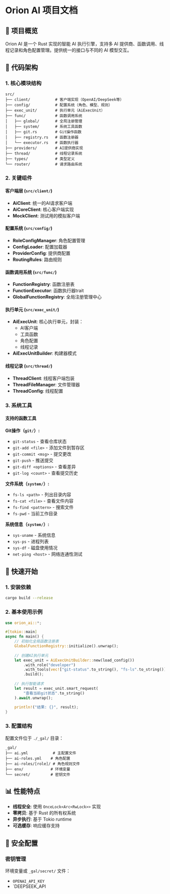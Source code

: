 # Orion AI 项目文档

## 🚀 项目概览

Orion AI 是一个 Rust 实现的智能 AI 执行引擎，支持多 AI 提供商、函数调用、线程记录和角色配置管理。提供统一的接口与不同的 AI 模型交互。

## 📁 代码架构

### 1. 核心模块结构

```
src/
├── client/           # 客户端实现（OpenAI/DeepSeek等）
├── config/           # 配置系统（角色、模型、规则）
├── exec_unit/        # 执行单元（AiExecUnit）
├── func/             # 函数调用系统
│   ├── global/       # 全局注册管理
│   ├── system/       # 系统工具函数
│   ├── git.rs        # Git操作函数
│   ├── registry.rs   # 函数注册器
│   └── executor.rs   # 函数执行器
├── providers/        # AI提供商实现
├── thread/           # 线程记录系统
├── types/            # 类型定义
└── router/           # 请求路由系统
```

### 2. 关键组件

#### 客户端层 (`src/client/`)
- **AiClient**: 统一的AI请求客户端
- **AiCoreClient**: 核心客户端实现
- **MockClient**: 测试用的模拟客户端

#### 配置系统 (`src/config/`)
- **RoleConfigManager**: 角色配置管理
- **ConfigLoader**: 配置加载器
- **ProviderConfig**: 提供商配置
- **RoutingRules**: 路由规则

#### 函数调用系统 (`src/func/`)
- **FunctionRegistry**: 函数注册表
- **FunctionExecutor**: 函数执行器trait
- **GlobalFunctionRegistry**: 全局注册管理中心

#### 执行单元 (`src/exec_unit/`)
- **AiExecUnit**: 核心执行单元，封装：
  - AI客户端
  - 工具函数
  - 角色配置
  - 线程记录
- **AiExecUnitBuilder**: 构建器模式

#### 线程记录 (`src/thread/`)
- **ThreadClient**: 线程客户端包装
- **ThreadFileManager**: 文件管理器
- **ThreadConfig**: 线程配置

### 3. 系统工具

#### 支持的函数工具

**Git操作（`git/`）:**
- `git-status` - 查看仓库状态
- `git-add <file>` - 添加文件到暂存区
- `git-commit <msg>` - 提交更改
- `git-push` - 推送提交
- `git-diff <options>` - 查看差异
- `git-log <count>` - 查看提交历史

**文件系统（`system/`）:**
- `fs-ls <path>` - 列出目录内容
- `fs-cat <file>` - 查看文件内容
- `fs-find <pattern>` - 搜索文件
- `fs-pwd` - 当前工作目录

**系统信息（`system/`）:**
- `sys-uname` - 系统信息
- `sys-ps` - 进程列表
- `sys-df` - 磁盘使用情况
- `net-ping <host>` - 网络连通性测试

## 🔧 快速开始

### 1. 安装依赖
```bash
cargo build --release
```

### 2. 基本使用示例

```rust
use orion_ai::*;

#[tokio::main]
async fn main() {
    // 初始化全局函数注册表
    GlobalFunctionRegistry::initialize().unwrap();
    
    // 创建AI执行单元
    let exec_unit = AiExecUnitBuilder::new(load_config())
        .with_role("developer")
        .with_tools(vec!["git-status".to_string(), "fs-ls".to_string()])
        .build();
    
    // 执行智能请求
    let result = exec_unit.smart_request(
        "查看当前git状态".to_string()
    ).await.unwrap();
    
    println!("结果: {}", result);
}
```

### 3. 配置结构

配置文件位于 `./_gal/` 目录：

```
_gal/
├── ai.yml           # 主配置文件
├── ai-roles.yml    # 角色配置
├── ai-roles/[role]/ # 角色规则文件
├── env/            # 环境变量
└── secret/         # 密钥文件
```

## 📊 性能特点

- **线程安全**: 使用 `OnceLock<Arc<RwLock>>` 实现
- **零拷贝**: 基于 Rust 的所有权系统
- **异步执行**: 基于 Tokio runtime
- **可选缓存**: 响应缓存支持

## 🔐 安全配置

### 密钥管理
环境变量或 `_gal/secret/` 文件：
- `OPENAI_API_KEY`
- `DEEPSEEK_API